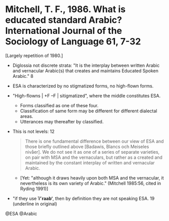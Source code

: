 # Mitchell, T. F., 1986. What is educated standard Arabic?  International Journal of  the Sociology of Language 61, 7-32

[Largely repetition of 1980.]

- Diglossia not discrete strata: "It is the interplay between written Arabic and vernacular Arabic(s) that creates and maintains Educated Spoken Arabic." 8

- ESA is characterized by no stigmatized forms, no high-flown forms. 

- "High-flowns | +F –F | sitigmatized", where the middle constitutes ESA. 
    - Forms classified as one of these four.
    - Classification of same form may be different for different dialectal areas.
    - Utterances may thereafter by classified.

- This is not levels: 12

    > There is one fundamental difference between our view of ESA and those briefly outlined above [Badawis, Blancs och Meiseles nivåer]. We do not see it as one of a series of separate varieties, on pair with MSA and the vernaculars, but rather as a created and maintained by the constant interplay of written and vernacular Arabic.
    
    - [Yet: "although it draws heavily upon both MSA and the vernacular, it nevertheless is its own variety of Arabic." (Mitchell 1985:56, cited in Ryding 1991)] 

- "if they use **ʾi’ʿraab‘**, then by definition they are not speaking ESA. 19 (underline in original)

@ESA
@Arabic
